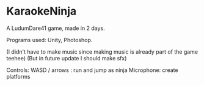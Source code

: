 # KaraokeNinja
A LudumDare41 game, made in 2 days.

Programs used:
Unity, Photoshop.

(I didn't have to make music since making music is already part of the game teehee)
(But in future update I should make sfx)

Controls:
WASD / arrows : run and jump as ninja
Microphone: create platforms